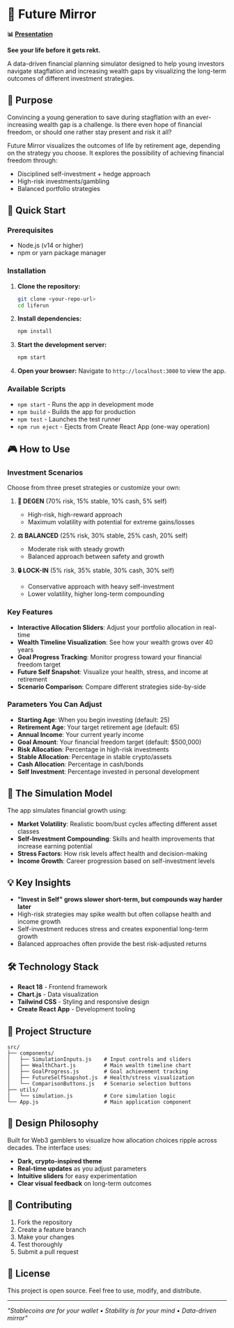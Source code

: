 # 🔮 Future Mirror

**📊 [Presentation](https://docs.google.com/presentation/d/1OyH27jy8BqmxGlio_Ahe1osx2LZhC1zZw2rvP46hOC8/edit?usp=sharing)**

**See your life before it gets rekt.**

A data-driven financial planning simulator designed to help young investors navigate stagflation and increasing wealth gaps by visualizing the long-term outcomes of different investment strategies.

## 🎯 Purpose

Convincing a young generation to save during stagflation with an ever-increasing wealth gap is a challenge. Is there even hope of financial freedom, or should one rather stay present and risk it all?

Future Mirror visualizes the outcomes of life by retirement age, depending on the strategy you choose. It explores the possibility of achieving financial freedom through:
- Disciplined self-investment + hedge approach
- High-risk investments/gambling
- Balanced portfolio strategies

## 🚀 Quick Start

### Prerequisites

- Node.js (v14 or higher)
- npm or yarn package manager

### Installation

1. **Clone the repository:**
   ```bash
   git clone <your-repo-url>
   cd liferun
   ```

2. **Install dependencies:**
   ```bash
   npm install
   ```

3. **Start the development server:**
   ```bash
   npm start
   ```

4. **Open your browser:**
   Navigate to `http://localhost:3000` to view the app.

### Available Scripts

- `npm start` - Runs the app in development mode
- `npm build` - Builds the app for production
- `npm test` - Launches the test runner
- `npm run eject` - Ejects from Create React App (one-way operation)

## 🎮 How to Use

### Investment Scenarios

Choose from three preset strategies or customize your own:

1. **🎲 DEGEN** (70% risk, 15% stable, 10% cash, 5% self)
   - High-risk, high-reward approach
   - Maximum volatility with potential for extreme gains/losses

2. **⚖️ BALANCED** (25% risk, 30% stable, 25% cash, 20% self)
   - Moderate risk with steady growth
   - Balanced approach between safety and growth

3. **🔒 LOCK-IN** (5% risk, 35% stable, 30% cash, 30% self)
   - Conservative approach with heavy self-investment
   - Lower volatility, higher long-term compounding

### Key Features

- **Interactive Allocation Sliders**: Adjust your portfolio allocation in real-time
- **Wealth Timeline Visualization**: See how your wealth grows over 40 years
- **Goal Progress Tracking**: Monitor progress toward your financial freedom target
- **Future Self Snapshot**: Visualize your health, stress, and income at retirement
- **Scenario Comparison**: Compare different strategies side-by-side

### Parameters You Can Adjust

- **Starting Age**: When you begin investing (default: 25)
- **Retirement Age**: Your target retirement age (default: 65)
- **Annual Income**: Your current yearly income
- **Goal Amount**: Your financial freedom target (default: $500,000)
- **Risk Allocation**: Percentage in high-risk investments
- **Stable Allocation**: Percentage in stable crypto/assets
- **Cash Allocation**: Percentage in cash/bonds
- **Self Investment**: Percentage invested in personal development

## 🧮 The Simulation Model

The app simulates financial growth using:

- **Market Volatility**: Realistic boom/bust cycles affecting different asset classes
- **Self-Investment Compounding**: Skills and health improvements that increase earning potential
- **Stress Factors**: How risk levels affect health and decision-making
- **Income Growth**: Career progression based on self-investment levels

## 💡 Key Insights

- **"Invest in Self" grows slower short-term, but compounds way harder later**
- High-risk strategies may spike wealth but often collapse health and income growth
- Self-investment reduces stress and creates exponential long-term growth
- Balanced approaches often provide the best risk-adjusted returns

## 🛠 Technology Stack

- **React 18** - Frontend framework
- **Chart.js** - Data visualization
- **Tailwind CSS** - Styling and responsive design
- **Create React App** - Development tooling

## 📁 Project Structure

```
src/
├── components/
│   ├── SimulationInputs.js    # Input controls and sliders
│   ├── WealthChart.js         # Main wealth timeline chart
│   ├── GoalProgress.js        # Goal achievement tracking
│   ├── FutureSelfSnapshot.js  # Health/stress visualization
│   └── ComparisonButtons.js   # Scenario selection buttons
├── utils/
│   └── simulation.js          # Core simulation logic
└── App.js                     # Main application component
```

## 🎨 Design Philosophy

Built for Web3 gamblers to visualize how allocation choices ripple across decades. The interface uses:

- **Dark, crypto-inspired theme**
- **Real-time updates** as you adjust parameters
- **Intuitive sliders** for easy experimentation
- **Clear visual feedback** on long-term outcomes

## 🤝 Contributing

1. Fork the repository
2. Create a feature branch
3. Make your changes
4. Test thoroughly
5. Submit a pull request

## 📄 License

This project is open source. Feel free to use, modify, and distribute.

---

*"Stablecoins are for your wallet • Stability is for your mind • Data-driven mirror"*
